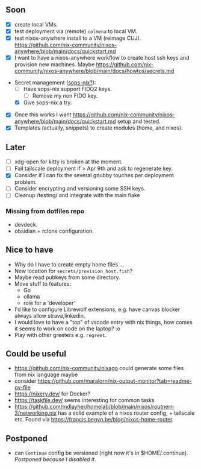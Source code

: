 ## Soon

- [x] create local VMs.
- [x] test deployment via (remote) `colmena` to local VM.
- [x] test nixos-anywhere install to a VM (reimage CUJ). https://github.com/nix-community/nixos-anywhere/blob/main/docs/quickstart.md
- [x] I want to have a nixos-anywhere workflow to create host ssh keys and provision new machines.
  Maybe https://github.com/nix-community/nixos-anywhere/blob/main/docs/howtos/secrets.md
- Secret management ([sops-nix?](https://github.com/Mic92/sops-nix)):
  - [ ] Have sops-nix support FIDO2 keys.
    - [ ] Remove my non FIDO key.
  - [x] Give sops-nix a try.
- [x] Once this works I want
  https://github.com/nix-community/nixos-anywhere/blob/main/docs/quickstart.md setup and tested.
- [x] Templates (actually, snippets) to create modules (home, and nixos).

## Later

- [ ] xdg-open for kitty is broken at the moment.
- [ ] Fail tailscale deployment if > Apr 9th and ask to regenerate key.
- [x] Consider if I can fix the several gnubby touches per deployment problem.
- [ ] Consider encrypting and versioning some SSH keys.
- [ ] Cleanup /testing/ and integrate with the main flake

### Missing from dotfiles repo

- devdeck.
- obsidian + rclone configuration.

## Nice to have

- Why do I have to create empty home files ...
- New location for `secrets/provision_host.fish`?
- Maybe read pubkeys from some directory.
- Move stuff to features:
  - Go
  - ollama
  - role for a 'developer'
- I'd like to configure Librewolf extensions, e.g. have canvas blocker always allow strava,linkedin.
- I would love to have a "top" of vscode entry with nix things, how comes it seems to work on code on the laptop? :o
- Play with other greeters e.g. `regreet`.

## Could be useful

- https://github.com/nix-community/nixago could generate some files from nix language maybe
- consider https://github.com/maralorn/nix-output-monitor?tab=readme-ov-file
- https://nixery.dev/ for Docker?
- https://taskfile.dev/ seems interesting for common tasks
- https://github.com/mdlayher/homelab/blob/main/nixos/routnerr-3/networking.nix has a solid example
  of a nixos router config, + tailscale etc. Found via https://francis.begyn.be/blog/nixos-home-router

## Postponed

- can `Continue` config be versioned (right now it's in $HOME/.continue). _Postponed because I
  disabled it_.
